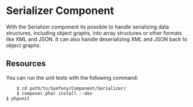 Serializer Component
====================

With the Serializer component its possible to handle serializing data structures,
including object graphs, into array structures or other formats like XML and JSON.
It can also handle deserializing XML and JSON back to object graphs.

Resources
---------

You can run the unit tests with the following command:

		$ cd path/to/Symfony/Component/Serializer/
		$ composer.phar install --dev
	$ phpunit
